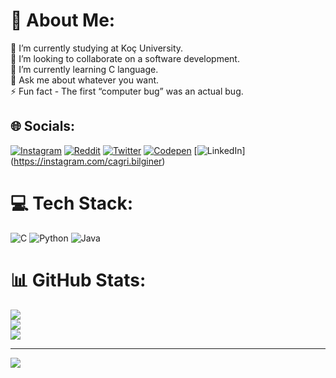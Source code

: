 # 💫 About Me:
🔭 I’m currently studying at Koç University.<br>👯 I’m looking to collaborate on a software development.<br>🌱 I’m currently learning C language.<br>💬 Ask me about whatever you want.<br>⚡ Fun fact - The first “computer bug” was an actual bug.


## 🌐 Socials:
[![Instagram](https://img.shields.io/badge/Instagram-%23E4405F.svg?logo=Instagram&logoColor=white)](https://instagram.com/cagri.bilginer) 
[![Reddit](https://img.shields.io/badge/Reddit-%23FF4500.svg?logo=Reddit&logoColor=white)](https://reddit.com/user/cago_8) 
[![Twitter](https://img.shields.io/badge/Twitter-%231DA1F2.svg?logo=Twitter&logoColor=white)](https://twitter.com/cagri_bilginer) 
[![Codepen](https://img.shields.io/badge/Codepen-000000?style=for-the-badge&logo=codepen&logoColor=white)](https://codepen.io/cago_8) 
[![LinkedIn](https://img.shields.io/badge/LinkedIn-%230077B5.svg?logo=linkedin&logoColor=white)]
(https://instagram.com/cagri.bilginer)

# 💻 Tech Stack:
![C](https://img.shields.io/badge/c-%2300599C.svg?style=for-the-badge&logo=c&logoColor=white) ![Python](https://img.shields.io/badge/python-3670A0?style=for-the-badge&logo=python&logoColor=ffdd54) ![Java](https://img.shields.io/badge/java-%23ED8B00.svg?style=for-the-badge&logo=java&logoColor=white)
# 📊 GitHub Stats:
![](https://github-readme-stats.vercel.app/api?username=cago8&theme=shades-of-purple&hide_border=false&include_all_commits=false&count_private=true)<br/>
![](https://github-readme-streak-stats.herokuapp.com/?user=cago8&theme=shades-of-purple&hide_border=false)<br/>
![](https://github-readme-stats.vercel.app/api/top-langs/?username=cago8&theme=shades-of-purple&hide_border=false&include_all_commits=false&count_private=true&layout=compact)

---
[![](https://visitcount.itsvg.in/api?id=cago8&icon=0&color=0)](https://visitcount.itsvg.in)

<!-- Proudly created with GPRM ( https://gprm.itsvg.in ) -->
